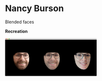 # Nancy Burson

Blended faces

**Recreation**

<img src="../images/rtp_5_burson_recreation.png" width="300" />
